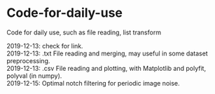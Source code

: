 # Code-for-daily-use
Code for daily use, such as file reading, list transform

2019-12-13: check for link.  
2019-12-13: .txt File reading and merging, may useful in some dataset preprocessing.  
2019-12-13: .csv File reading and plotting, with Matplotlib and polyfit, polyval (in numpy).  
2019-12-15: Optimal notch filtering for periodic image noise.
